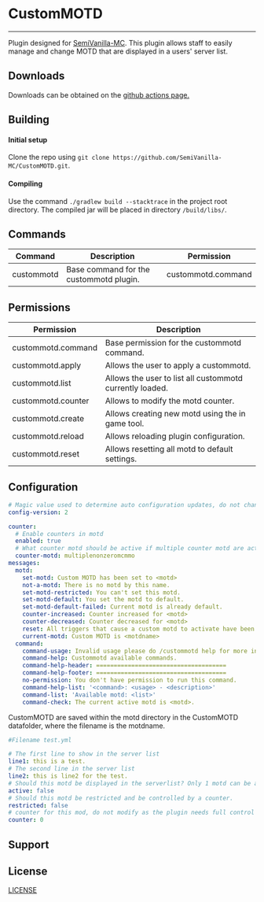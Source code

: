 # CustomMOTD

___
Plugin designed for [SemiVanilla-MC](https://github.com/SemiVanilla-MC/SemiVanilla-MC).
This plugin allows staff to easily manage and change MOTD that are displayed in a users' server list.

## **Downloads**
Downloads can be obtained on the [github actions page.](https://github.com/SemiVanilla-MC/CustomMOTD/actions)

## **Building**

#### Initial setup
Clone the repo using `git clone https://github.com/SemiVanilla-MC/CustomMOTD.git`.

#### Compiling
Use the command `./gradlew build --stacktrace` in the project root directory.
The compiled jar will be placed in directory `/build/libs/`.

## **Commands**

| Command     | Description                             | Permission          |
|-------------|-----------------------------------------|---------------------|
| custommotd  | Base command for the custommotd plugin. | custommotd.command  |

## **Permissions**

| Permission         | Description                                              |
|--------------------|----------------------------------------------------------|
| custommotd.command | Base permission for the custommotd command.              |
| custommotd.apply   | Allows the user to apply a custommotd.                   |
| custommotd.list    | Allows the user to list all custommotd currently loaded. |
| custommotd.counter | Allows to modify the motd counter.                       |
| custommotd.create  | Allows creating new motd using the in game tool.         |
| custommotd.reload  | Allows reloading plugin configuration.                   |
| custommotd.reset   | Allows resetting all motd to default settings.           |

## **Configuration**

```yaml
# Magic value used to determine auto configuration updates, do not change this value
config-version: 2

counter:
  # Enable counters in motd
  enabled: true
  # What counter motd should be active if multiple counter motd are active
  counter-motd: multiplenonzeromcmmo
messages:
  motd:
    set-motd: Custom MOTD has been set to <motd>
    not-a-motd: There is no motd by this name.
    set-motd-restricted: You can't set this motd.
    set-motd-default: You set the motd to default.
    set-motd-default-failed: Current motd is already default.
    counter-increased: Counter increased for <motd>
    counter-decreased: Counter decreased for <motd>
    reset: All triggers that cause a custom motd to activate have been reset.
    current-motd: Custom MOTD is <motdname>
  command:
    command-usage: Invalid usage please do /custommotd help for more info
    command-help: Custommotd available commands.
    command-help-header: =====================================
    command-help-footer: =====================================
    no-permission: You don't have permission to run this command.
    command-help-list: '<command>: <usage> - <description>'
    command-list: 'Available motd: <list>'
    command-check: The current active motd is <motd>.
```

CustomMOTD are saved within the motd directory in the CustomMOTD datafolder, where the filename is the motdname.
```yaml
#Filename test.yml

# The first line to show in the server list
line1: this is a test.
# The second line in the server list
line2: this is line2 for the test.
# Should this motd be displayed in the serverlist? Only 1 motd can be activive at the same time.
active: false
# Should this motd be restricted and be controlled by a counter.
restricted: false
# counter for this mod, do not modify as the plugin needs full control of this value.
counter: 0
```

## **Support**

## **License**
[LICENSE](LICENSE)